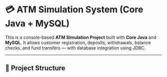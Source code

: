 # 💳 ATM Simulation System (Core Java + MySQL)

This is a console-based **ATM Simulation Project** built with **Core Java** and **MySQL**. It allows customer registration, deposits, withdrawals, balance checks, and fund transfers — with database integration using JDBC.

---

## 📁 Project Structure

